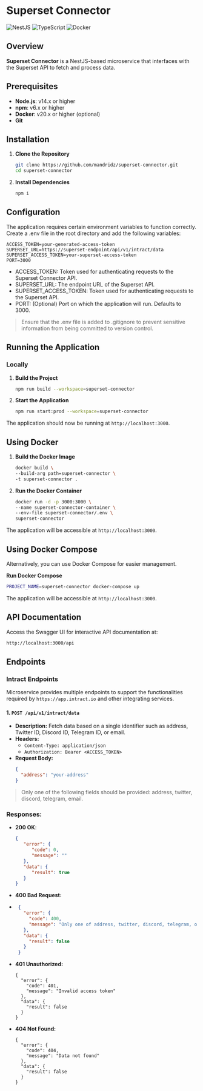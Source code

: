 # Superset Connector

![NestJS](https://img.shields.io/badge/NestJS-1ED760?logo=nestjs&logoColor=white)
![TypeScript](https://img.shields.io/badge/TypeScript-3178C6?logo=typescript&logoColor=white)
![Docker](https://img.shields.io/badge/Docker-2496ED?logo=docker&logoColor=white)

## Overview

**Superset Connector** is a NestJS-based microservice that interfaces with the Superset API to fetch and process data.

## Prerequisites

- **Node.js**: v14.x or higher
- **npm**: v6.x or higher
- **Docker**: v20.x or higher (optional)
- **Git**

## Installation

1. **Clone the Repository**

   ```bash
   git clone https://github.com/mandridz/superset-connector.git
   cd superset-connector
   ```
2. **Install Dependencies**
   ```bash
   npm i
   ```
   
## Configuration
The application requires certain environment variables to function correctly. Create a .env file in the root directory and add the following variables:

```env
ACCESS_TOKEN=your-generated-access-token
SUPERSET_URL=https://superset-endpoint/api/v1/intract/data
SUPERSET_ACCESS_TOKEN=your-superset-access-token
PORT=3000
```

- ACCESS_TOKEN: Token used for authenticating requests to the Superset Connector API.
- SUPERSET_URL: The endpoint URL of the Superset API.
- SUPERSET_ACCESS_TOKEN: Token used for authenticating requests to the Superset API.
- PORT: (Optional) Port on which the application will run. Defaults to 3000.

> Ensure that the .env file is added to .gitignore to prevent sensitive information from being committed to version control.

## Running the Application

### Locally

1. **Build the Project**
   
   ```bash
   npm run build --workspace=superset-connector
   ```
   
2. **Start the Application**

   ```bash
   npm run start:prod --workspace=superset-connector
   ```

The application should now be running at `http://localhost:3000`.

## Using Docker

1. **Build the Docker Image**

   ```bash
   docker build \
   --build-arg path=superset-connector \
   -t superset-connector .
   ```
   
2. **Run the Docker Container**

   ```bash
   docker run -d -p 3000:3000 \
   --name superset-connector-container \
   --env-file superset-connector/.env \
   superset-connector
   ```

The application will be accessible at `http://localhost:3000`.

## Using Docker Compose

Alternatively, you can use Docker Compose for easier management.

**Run Docker Compose**

   ```bash
   PROJECT_NAME=superset-connector docker-compose up
   ```

The application will be accessible at `http://localhost:3000`.

## API Documentation

Access the Swagger UI for interactive API documentation at:

   ```bash
   http://localhost:3000/api
   ```

## Endpoints

### Intract Endpoints

Microservice provides multiple endpoints to support the functionalities required by `https://app.intract.io` and other integrating services.

#### 1. `POST /api/v1/intract/data`

- **Description:** Fetch data based on a single identifier such as address, Twitter ID, Discord ID, Telegram ID, or email.
- **Headers:**
   - `Content-Type: application/json`
   - `Authorization: Bearer <ACCESS_TOKEN>`
- **Request Body:**
  ```json
  {
    "address": "your-address"
  }

> Only one of the following fields should be provided:
> address, twitter, discord, telegram, email.

### Responses:

- **200 OK**:

   ```json
   {
      "error": {
         "code": 0,
         "message": ""
      },
      "data": {
         "result": true
      }
   }
   ```

- **400 Bad Request:**

- ```json
   {
     "error": {
       "code": 400,
       "message": "Only one of address, twitter, discord, telegram, or email must be provided"
     },
     "data": {
       "result": false
     }
   }
   ```

- **401 Unauthorized:**
   ```josn
   {
     "error": {
       "code": 401,
       "message": "Invalid access token"
     },
     "data": {
       "result": false
     }
   }
   ```

- **404 Not Found:**
   
  ```josn
  {
    "error": {
      "code": 404,
      "message": "Data not found"
    },
    "data": {
      "result": false
    }
  }
   ```


